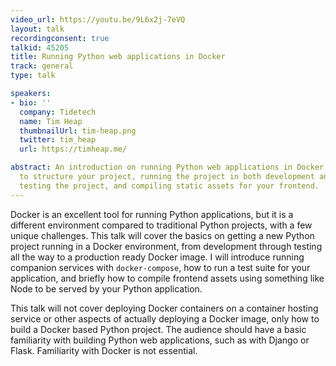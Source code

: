 ```yaml
---
video_url: https://youtu.be/9L6x2j-7eVQ
layout: talk
recordingconsent: true
talkid: 45205
title: Running Python web applications in Docker
track: general
type: talk

speakers:
- bio: ''
  company: Tidetech
  name: Tim Heap
  thumbnailUrl: tim-heap.png
  twitter: tim_heap
  url: https://timheap.me/

abstract: An introduction on running Python web applications in Docker, covering how
  to structure your project, running the project in both development and production,
  testing the project, and compiling static assets for your frontend.
---
```

Docker is an excellent tool for running Python applications, but it is a different environment compared to traditional Python projects, with a few unique challenges. This talk will cover the basics on getting a new Python project running in a Docker environment, from development through testing all the way to a production ready Docker image. I will introduce running companion services with `docker-compose`, how to run a test suite for your application, and briefly how to compile frontend assets using something like Node to be served by your Python application.

This talk will not cover deploying Docker containers on a container hosting service or other aspects of actually deploying a Docker image, only how to build a Docker based Python project. The audience should have a basic familiarity with building Python web applications, such as with Django or Flask. Familiarity with Docker is not essential.
